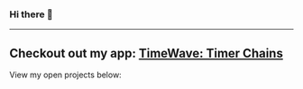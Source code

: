 ### Hi there 👋

<!-- **mdsahilak/mdsahilak** is a ✨ _special_ ✨ repository because its `README.md` (this file) appears on your GitHub profile. !-->
---
Checkout out my app: [TimeWave: Timer Chains](https://timewave.webflow.io/)
---
View my open projects below:
